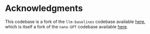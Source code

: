 # Acknowledgments 

This codebase is a fork of the `llm-baselines` codebase available [here](https://github.com/epfml/llm-baselines), which is itself a fork of the `nano-GPT` codebase available [here](https://github.com/karpathy/nanoGPT).